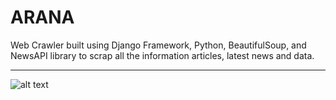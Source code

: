 # ARANA
Web Crawler built using Django Framework, Python, BeautifulSoup, and NewsAPI library to scrap all the information articles, latest news and data.<br><hr>
![alt text](https://github.com/Anknoit/ARANA/blob/main/static/home/arana.gif?raw=true)

